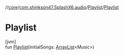 //[core](../../../index.md)/[com.shinkson47.SplashX6.audio](../index.md)/[Playlist](index.md)/[Playlist](-playlist.md)

# Playlist

[jvm]\
fun [Playlist](-playlist.md)(initialSongs: [ArrayList](https://docs.oracle.com/javase/8/docs/api/java/util/ArrayList.html)&lt;Music&gt;)

